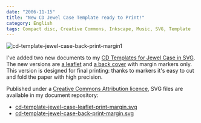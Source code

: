 ```yaml
---
date: "2006-11-15"
title: "New CD Jewel Case Template ready to Print!"
category: English
tags: Compact disc, Creative Commons, Inkscape, Music, SVG, Template
---
```


![cd-template-jewel-case-back-print-margin1]({attach}cd-template-jewel-case-back-print-margin1.png)

I've added two new documents to my [CD Templates for Jewel Case in SVG]({filename}/2006/cd-templates-for-jewel-case-in-svg.md). The new versions are [a leaflet]({attach}cd-template-jewel-case-leaflet-print-margin.svg) and [a back cover]({attach}cd-template-jewel-case-back-print-margin.svg) with margin markers only. This version is designed for final printing: thanks to markers it's easy to cut and fold the paper with high precision.

Published under a [Creative Commons Attribution licence](https://creativecommons.org/licenses/by/2.5/), SVG files are available in my document repository:

  * [cd-template-jewel-case-leaflet-print-margin.svg]({attach}cd-template-jewel-case-leaflet-print-margin.svg)
  * [cd-template-jewel-case-back-print-margin.svg]({attach}cd-template-jewel-case-back-print-margin.svg)
